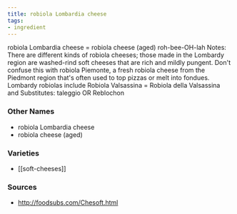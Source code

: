 ```yaml
---
title: robiola Lombardia cheese
tags:
- ingredient
---
```

robiola Lombardia cheese = robiola cheese (aged) roh-bee-OH-lah Notes: There are different kinds of robiola cheeses; those made in the Lombardy region are washed-rind soft cheeses that are rich and mildly pungent. Don't confuse this with robiola Piemonte, a fresh robiola cheese from the Piedmont region that's often used to top pizzas or melt into fondues. Lombardy robiolas include Robiola Valsassina = Robiola della Valsassina and Substitutes: taleggio OR Reblochon

### Other Names

* robiola Lombardia cheese
* robiola cheese (aged)

### Varieties

* [[soft-cheeses]]

### Sources
* http://foodsubs.com/Chesoft.html
